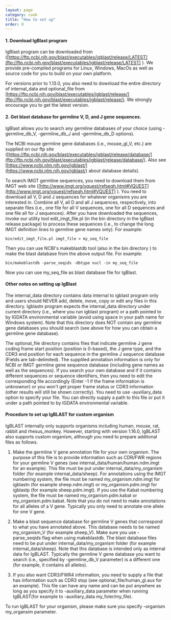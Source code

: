 ```yaml
---
layout: page
category: cook
title: "How to set up"
order: 0
---
```

#### 1. Download IgBlast program

IgBlast program can be downloaded from ([https://ftp.ncbi.nih.gov/blast/executables/igblast/release/LATEST](ftp://ftp.ncbi.nih.gov/blast/executables/igblast/release/LATEST) ).  We provide pre-compiled programs for Linux, Windows, MacOs as well as source code for you to build on your own platform. 

For versions prior to 1.13.0, you also need to download the entire directory of internal_data and optional_file from [https://ftp.ncbi.nih.gov/blast/executables/igblast/release/](ftp://ftp.ncbi.nih.gov/blast/executables/igblast/release/).  We strongly encourage you to get the latest version.

#### 2. Get blast database for germline V, D, and J gene sequences.  

IgBlast allows you to search any germline databases of your choice (using -germline_db_V, -germline_db_J and -germline_db_D options).

The NCBI mouse germline gene databases (i.e., mouse_gl_V, etc.) are supplied on our ftp site ([https://ftp.ncbi.nih.gov/blast/executables/igblast/release/database/](ftp://ftp.ncbi.nih.gov/blast/executables/igblast/release/database/).  Also see [https://www.ncbi.nlm.nih.gov/igblast/](https://www.ncbi.nlm.nih.gov/igblast/) about database details).
  
To search IMGT germline sequences, you need to download them from IMGT web site 
([http://www.imgt.org/vquest/refseqh.html#VQUEST](http://www.imgt.org/vquest/refseqh.html#VQUEST) ).  You need to download all V, D and J sequences for whatever organisms you are interested in.  Combine all V, all D and all J sequences, respectively, into separate files (i.e., one file for all V sequences, one for all D sequences and one file all for J sequences).  After you have downloaded the sequences, invoke our utility tool edit_imgt_file.pl (in the bin directory in the IgBlast release package) to process these sequences (i.e., to change the long IMGT definition lines to germline gene names only).  For example:

```
bin/edit_imgt_file.pl imgt_file > my_seq_file
```

Then you can use NCBI's makeblastdb tool (also in the bin directory ) to make the blast database from the above output file.  For example:

```
bin/makeblastdb -parse_seqids -dbtype nucl -in my_seq_file
```

Now you can use my_seq_file as blast database file for IgBlast.

#### Other notes on setting up IgBlast 
The internal_data directory contains data internal to igblast program only and users should NEVER add, delete, move, copy or edit any files in this directory.  Igblastn program expects the internal_data directory under current directory (i.e., where you run igblast 
program) or a path pointed to by IGDATA environmental variable (avoid using space in your path name for 
Windows system). Note that this directory does NOT contain any germline gene databases you should search (see above 
for how you can obtain a germline gene database).

The optional_file directory contains files that indicate germline J gene coding frame start position (position is 0-based), the J gene type, and the CDR3 end position for each sequence in the germline J sequence database (Fields are tab-delimited).  The suppliled annotation information is only for NCBI or IMGT  germline gene sequence database (including gene names as well as the sequences).   If you search your own database and if it contains different sequences or sequence identifiers, then you need to edit the corresponding file accordingly (Enter -1 if the frame information is unknownor) or you won't get proper frame status or CDR3 information (other results will still be shown correctly).  You need to use -auxiliary_data option to specify your file. You can directly supply a path to this file or put it under a path pointed to by IGDATA environmental variable.

#### Procedure to set up IgBLAST for custom organism

IgBLAST internally only supports organisms including human, mouse, rat, rabbit and rhesus_monkey.  However, starting with version 1.16.0, IgBLAST also supports custom organism, although you need to prepare additonal files as follows.

1.	 Make the germline V gene annotation file for your own organism.  The purpose of this file is to provide information such as CDR/FWR regions for your germline V genes (see internal_data/human/human.ndm.imgt for an example).  This file must be put under internal_data/my_organism folder (for example  internal_data/sheep).  For annotations using the IMGT numbering system, the file must be named my_organism.ndm.imgt for igblastn  (for example sheep.ndm.imgt) or my_organism.pdm.imgt for igblastp (for example sheep.pdm.imgt).   If you use the Kabat numbering system, the file must be named my_organism.pdm.kabat or my_organism.pdm.kabat.  Note that you do not need to make annotations for all alleles of a V gene.  Typically you only need to annotate one allele for one V gene.


2.	Make a blast sequence database for germline V genes that correspond to what you have annotated above.  This database needs to be named my_organism_V (for example sheep_V). Make sure you use -parse_seqids flag when using makeblastdb.  The blast database files need to be put under internal_data/my_organism folder (for example  internal_data/sheep).  Note that this database is intended only as internal data for IgBLAST.  Typically the germline V gene database you want to search (i.e., specified by -germline_db_V parameter) is a different one (for example, it contains all alleles).


3.	If you also want CDR3/FWR4 information, you need to supply a file that has information such as CDR3 stop (see optional_file/human_gl.aux for an example).  This file can have any name and can be put anywhere as long as you specify it to -auxiliary_data parameter when running IgBLAST(for example to -auxiliary_data my_foler/my_file).

To run IgBLAST for your organism, please make sure you specify -organism my_organsim parameter.  
